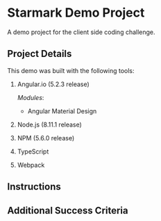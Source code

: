 Starmark Demo Project
=====================

A demo project for the client side coding challenge.

Project Details
---------------
This demo was built with the following tools:

1. Angular.io (5.2.3 release)

   *Modules*: 
   - Angular Material Design

2. Node.js (8.11.1 release)
3. NPM (5.6.0 release)
4. TypeScript
5. Webpack

Instructions
------------

Additional Success Criteria
---------------------------






